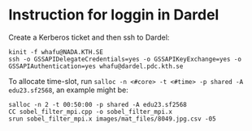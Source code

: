 # Instruction for loggin in Dardel

Create a Kerberos ticket and then ssh to Dardel:
```
kinit -f whafu@NADA.KTH.SE
ssh -o GSSAPIDelegateCredentials=yes -o GSSAPIKeyExchange=yes -o GSSAPIAuthentication=yes whafu@dardel.pdc.kth.se
```

To allocate time-slot, run `salloc -n <#core> -t <#time> -p shared -A edu23.sf2568`, an example might be:
```
salloc -n 2 -t 00:50:00 -p shared -A edu23.sf2568
CC sobel_filter_mpi.cpp -o sobel_filter_mpi.x
srun sobel_filter_mpi.x images/mat_files/8049.jpg.csv -05
```

